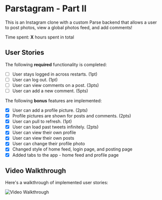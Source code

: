 # Parstagram - Part II

This is an Instagram clone with a custom Parse backend that allows a user to post photos, view a global photos feed, and add comments!

Time spent: **X** hours spent in total

## User Stories

The following **required** functionality is completed:

- [ ] User stays logged in across restarts. (1pt)
- [ ] User can log out. (1pt)
- [ ] User can view comments on a post. (3pts)
- [ ] User can add a new comment. (5pts)

The following **bonus** features are implemented:

- [x] User can add a profile picture. (2pts)
- [x] Profile pictures are shown for posts and comments. (2pts)
- [x] User can pull to refresh. (1pt)
- [x] User can load past tweets infinitely. (2pts)
- [x] User can view their own profile 
- [x] User can view their own posts
- [x] User can change their profile photo
- [x] Changed style of home feed, login page, and posting page
- [x] Added tabs to the app - home feed and profile page

## Video Walkthrough

Here's a walkthrough of implemented user stories:

<img src='http://g.recordit.co/eYBlNj6dZQ.gif' title='Video Walkthrough' width='' alt='Video Walkthrough' />
